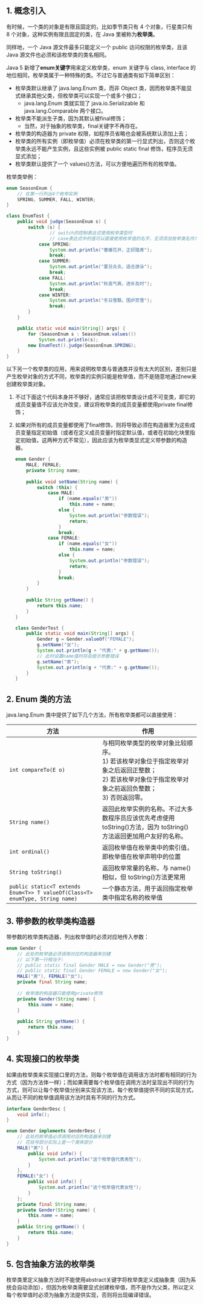 ## 1. 概念引入

有时候，一个类的对象是有限且固定的，比如季节类只有 4 个对象，行星类只有 8 个对象，这种实例有限且固定的类，在 Java 里被称为**枚举类**。

同样地，一个 Java 源文件最多只能定义一个 public 访问权限的枚举类，且该 Java 源文件也必须和该枚举类的类名相同。

Java 5 新增了**enum关键字**用来定义枚举类，enum 关键字与 class, interface 的地位相同，枚举类属于一种特殊的类。不过它与普通类有如下简单区别：

-   枚举类默认继承了 java.lang.Enum 类，而非 Object 类，因而枚举类不能显式继承其他父类，但枚举类可以实现一个或多个接口；
    -   java.lang.Enum 类就实现了 java.io.Serializable 和 java.lang.Comparable 两个接口。
-   枚举类不能派生子类，因为其默认被final修饰；
    -   当然，对于抽象的枚举类，final关键字不再存在。
-   枚举类的构造器为 private 权限，如程序员省略也会被系统默认添加上去；
-   枚举类的所有实例（即枚举值）必须在枚举类的第一行显式列出，否则这个枚举类永远不能产生实例，且这些实例被 public static final 修饰，程序员无须显式添加；
-   枚举类默认提供了一个 values()方法，可以方便地遍历所有的枚举值。

枚举类举例：

```java
enum SeasonEnum {
    // 在第一行列出4个枚举实例
    SPRING, SUMMER, FALL, WINTER;
}

class EnumTest {
    public void judge(SeasonEnum s) {
        switch (s) {
                // switch的控制表达式使用枚举类型时
                // case表达式中的值可以直接使用枚举值的名字，无须添加枚举类名作为限定
            case SPRING:
                System.out.println("春暖花开，正好踏青");
                break;
            case SUMMER:
                System.out.println("夏日炎炎，适合游泳");
                break;
            case FALL:
                System.out.println("秋高气爽，进补及时");
                break;
            case WINTER:
                System.out.println("冬日雪飘，围炉赏雪");
                break;
        }
    }

    public static void main(String[] args) {
        for (SeasonEnum s : SeasonEnum.values())
            System.out.println(s);
        new EnumTest().judge(SeasonEnum.SPRING);
    }
}
```

以下另一个枚举类的应用，用来说明枚举类与普通类并没有太大的区别，差别只是产生枚举对象的方式不同，枚举类的实例只能是枚举值，而不是随意地通过new来创建枚举类对象。

1. 不过下面这个代码本身并不够好，通常应该把枚举类设计成不可变类，即它的成员变量值不应该允许改变，建议将枚举类的成员变量都使用private final修饰；

2. 如果对所有的成员变量都使用了final修饰，则将导致必须在构造器里为这些成员变量指定初始值（或者在定义成员变量时指定默认值，或者在初始化块里指定初始值，这两种方式不常见），因此应该为枚举类显式定义带参数的构造器。

    ```java
    enum Gender {
        MALE, FEMALE;
        private String name;
        
        public void setName(String name) {
            switch (this) {
                case MALE:
                    if (name.equals("男"))
                        this.name = name;
                    else {
                        System.out.println("参数错误");
                        return;
                    }
                    break;
                case FEMALE:
                    if (name.equals("女"))
                        this.name = name;
                    else {
                        System.out.println("参数错误");
                        return;
                    }
                    break;
            }
        }
        
        public String getName() {
            return this.name;
        }
    }
    
    class GenderTest {
        public static void main(String[] args) {
            Gender g = Gender.valueOf("FEMALE");
            g.setName("女");
            System.out.println(g + "代表:" + g.getName());
            // 此时设置name值时将会提示参数错误
            g.setName("男");
            System.out.println(g + "代表:" + g.getName());
        }
    }
    ```

## 2. Enum 类的方法

java.lang.Enum 类中提供了如下几个方法，所有枚举类都可以直接使用：

| 方法                                                         | 作用                                                         |
| ------------------------------------------------------------ | ------------------------------------------------------------ |
| `int compareTo(E o)`                                         | 与相同枚举类型的枚举对象比较顺序。<br />1) 若该枚举对象位于指定枚举对象之后返回正整数；<br />2) 若该枚举对象位于指定枚举对象之前返回负整数；<br />3) 否则返回零。 |
| `String name()`                                              | 返回此枚举实例的名称。不过大多数程序员应该优先考虑使用 toString()方法，因为 toString()方法返回更加用户友好的名称。 |
| `int ordinal()`                                              | 返回枚举值在枚举类中的索引值，即枚举值在枚举声明中的位置     |
| `String toString()`                                          | 返回枚举常量的名称，与 name()相似，但 toString()方法更常用   |
| `public static<T extends Enum<T>> T valueOf(Class<T> enumType, String name)` | 一个静态方法，用于返回指定枚举类中指定名称的枚举值           |

## 3. 带参数的枚举类构造器

带参数的枚举类构造器，列出枚举值时必须对应地传入参数：

```java
enum Gender {
    // 此处的枚举值必须调用对应的构造器来创建
    // 以下第一行相当于:
    // public static final Gender MALE = new Gender("男");
    // public static final Gender FEMALE = new Gender("女");
    MALE("男"), FEMALE("女");
    private final String name;
    
    // 枚举类的构造器只能使用private修饰
    private Gender(String name) {
        this.name = name;
    }
    
    public String getName() {
        return this.name;
    }
}
```

## 4. 实现接口的枚举类

如果由枚举类来实现接口里的方法，则每个枚举值在调用该方法时都有相同的行为方式（因为方法体一样）；而如果需要每个枚举值在调用方法时呈现出不同的行为方式，则可以让每个枚举值分别来实现该方法，每个枚举值提供不同的实现方式，从而让不同的枚举值调用该方法时具有不同的行为方式。

```java
interface GenderDesc {
    void info();
}

enum Gender implements GenderDesc {
    // 此处的枚举值必须调用对应的构造器来创建
    // 花括号部分实际上是一个类体部分
    MALE("男") {
        public void info() {
            System.out.println("这个枚举值代表男性");
        }
    },
    FEMALE("女") {
        public void info() {
            System.out.println("这个枚举值代表女性");
        }
    };
    private final String name;
    private Gender(String name) {
        this.name = name;
    }
    public String getName() {
        return this.name;
    }
}
```

## 5. 包含抽象方法的枚举类

枚举类里定义抽象方法时不能使用abstract关键字将枚举类定义成抽象类（因为系统会自动添加），但因为枚举类需要显式创建枚举值，而不是作为父类，所以定义每个枚举值时必须为抽象方法提供实现，否则将出现编译错误。

